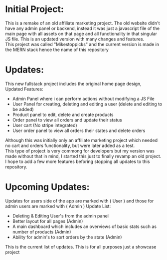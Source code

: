 # Initial Project:
This is a remake of an old affiliate marketing project. 
The old website didn't have any admin panel or backend, instead it was just a javascript file of the main page with all assets on that page and all functionality in that singular JS file. This is an updated version with many changes and features.  
This project was called "Mikestoppicks" and the current version is made in the MERN stack hence the name of this repository  
# Updates:
This new fullstack project includes the original home page design,  
Updated Features:
  * Admin Panel where i can perform actions without modifying a JS File
  * User Panel for creating, deleting and editing a user (delete and editing to be added)
  * Product panel to edit, delete and create products
  * Order panel to view all orders and update their status
  * User cart (No stripe integrated)
  * User order panel to view all orders their states and delete orders
  
Although this was initially only an affiliate marketing project which needed no cart and orders functionality, but were later added as a test.  
This type of project is very commong for developers but my version was made without that in mind, I started this just to finally revamp an old project. I hope to add a few more features beforing stopping all updates to this repository.
  
# Upcoming Updates:
  
Updates for users side of the app are marked with ( User ) and those for admin users are marked with ( Admin ) 
Update List:
* Deleting & Editing User's from the admin panel
* Better layout for all pages (Admin)
* A main dashboard which includes an overviews of basic stats such as number of products (Admin)
* Ability for admin's to sort orders by the state (Admin)  
  
This is the current list of updates. This is for all purposes just a showcase project
